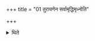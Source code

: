 +++
title = "01 तुरायणेन सर्वामृद्धिमृध्नोति"

+++

<details><summary>थिते</summary>

1. BY means of the (performance of the) Turāyaṇa (the course of Tura) one prospers all the prosperity.  

</details>
